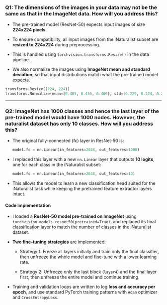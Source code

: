 ### **Q1: The dimensions of the images in your data may not be the same as that in the ImageNet data. How will you address this?**

- The pre-trained model (ResNet-50) expects input images of size **224x224 pixels**.

- To ensure compatibility, all input images from the iNaturalist subset are **resized to 224x224** during preprocessing.

- This is handled using `torchvision.transforms.Resize()` in the data pipeline.

- We also normalize the images using **ImageNet mean and standard deviation**, so that input distributions match what the pre-trained model expects.

```python
transforms.Resize((224, 224))
transforms.Normalize(mean=[0.485, 0.456, 0.406], std=[0.229, 0.224, 0.225])
```

---

### **Q2: ImageNet has 1000 classes and hence the last layer of the pre-trained model would have 1000 nodes. However, the naturalist dataset has only 10 classes. How will you address this?**

- The original fully-connected (fc) layer in ResNet-50 is:
  
  ```python
  model.fc = nn.Linear(in_features=2048, out_features=1000)
  ```

- I replaced this layer with a new `nn.Linear` layer that outputs **10 logits**, one for each class in the iNaturalist subset:
  
  ```python
  model.fc = nn.Linear(in_features=2048, out_features=10)
  ```

- This allows the model to learn a new classification head suited for the iNaturalist task while keeping the pretrained feature extractor layers intact.



#### Code Implementation

- I loaded a **ResNet-50 model pre-trained on ImageNet** using `torchvision.models.resnet50(pretrained=True)`, and replaced its final classification layer to match the number of classes in the iNaturalist dataset.

- **Two fine-tuning strategies** are implemented:
  
  - Strategy 1: Freeze all layers initially and train only the final classifier, then unfreeze the whole model and fine-tune with a lower learning rate.
  
  - Strategy 2: Unfreeze only the last block (`layer4`) and the final layer first, then unfreeze the entire model and continue training.

- Training and validation loops are written to log **loss and accuracy per epoch**, and use standard PyTorch training patterns with `Adam` optimizer and `CrossEntropyLoss`.
